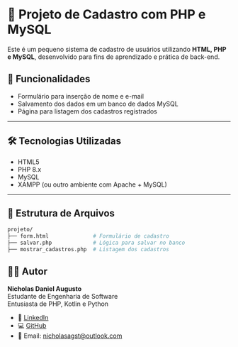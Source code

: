 # 📝 Projeto de Cadastro com PHP e MySQL

Este é um pequeno sistema de cadastro de usuários utilizando **HTML, PHP e MySQL**, desenvolvido para fins de aprendizado e prática de back-end.

## 🚀 Funcionalidades

- Formulário para inserção de nome e e-mail
- Salvamento dos dados em um banco de dados MySQL
- Página para listagem dos cadastros registrados

---

## 🛠️ Tecnologias Utilizadas

- HTML5
- PHP 8.x
- MySQL
- XAMPP (ou outro ambiente com Apache + MySQL)

---

## 📂 Estrutura de Arquivos

``` bash
projeto/
├── form.html              # Formulário de cadastro
├── salvar.php             # Lógica para salvar no banco
├── mostrar_cadastros.php  # Listagem dos cadastros
```

## 🧑‍💻 Autor

**Nicholas Daniel Augusto**  
Estudante de Engenharia de Software  
Entusiasta de PHP, Kotlin e Python

- 💼 [LinkedIn](https://www.linkedin.com/in/nicholas-daniel-augusto/)
- 💻 [GitHub](https://github.com/nicholasagst)
- 📧 Email: nicholasagst@outlook.com

